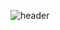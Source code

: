 ![header](https://capsule-render.vercel.app/api?type=blur&color=gradient&height=200&section=header&text=Yeeun%20Jeon!&fontSize=90&fontColor=000000&animation=twinkling)

